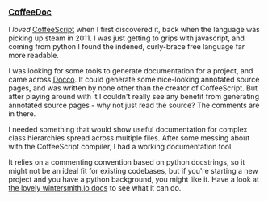 ### [CoffeeDoc][1]

I *loved* [CoffeeScript][2] when I first discovered it, back when the language
was picking up steam in 2011. I was just getting to grips with javascript, and
coming from python I found the indened, curly-brace free language far more
readable.

I was looking for some tools to generate documentation for a project, and came
across [Docco][3]. It could generate some nice-looking annotated source pages,
and was written by none other than the creator of CoffeeScript. But after
playing around with it I couldn't really see any benefit from generating
annotated source pages - why not just read the source? The comments are in
there.

I needed something that would show useful documentation for complex class
hierarchies spread across multiple files. After some messing about with the
CoffeeScript compiler, I had a working documentation tool.

It relies on a commenting convention based on python docstrings, so it might not
be an ideal fit for existing codebases, but if you're starting a new project and
you have a python background, you might like it. Have a look at [the lovely
wintersmith.io docs][4] to see what it can do.

[1]: https://github.com/omarkhan/coffeedoc
[2]: http://coffeescript.org/
[3]: http://jashkenas.github.com/docco/
[4]: http://wintersmith.io/docs/
